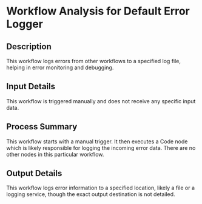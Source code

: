 # Workflow Analysis for Default Error Logger

## Description
This workflow logs errors from other workflows to a specified log file, helping in error monitoring and debugging.

## Input Details
This workflow is triggered manually and does not receive any specific input data.

## Process Summary
This workflow starts with a manual trigger. It then executes a Code node which is likely responsible for logging the incoming error data. There are no other nodes in this particular workflow.

## Output Details
This workflow logs error information to a specified location, likely a file or a logging service, though the exact output destination is not detailed.
